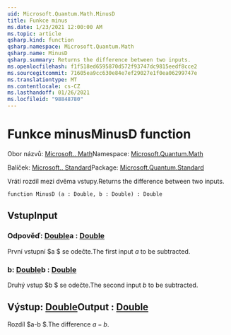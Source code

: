 ```yaml
---
uid: Microsoft.Quantum.Math.MinusD
title: Funkce minus
ms.date: 1/23/2021 12:00:00 AM
ms.topic: article
qsharp.kind: function
qsharp.namespace: Microsoft.Quantum.Math
qsharp.name: MinusD
qsharp.summary: Returns the difference between two inputs.
ms.openlocfilehash: f1f518ed6595870d572f93747dc9815eedf8cce2
ms.sourcegitcommit: 71605ea9cc630e84e7ef29027e1f0ea06299747e
ms.translationtype: MT
ms.contentlocale: cs-CZ
ms.lasthandoff: 01/26/2021
ms.locfileid: "98848780"
---
```

# <a name="minusd-function"></a><span data-ttu-id="ca274-102">Funkce minus</span><span class="sxs-lookup"><span data-stu-id="ca274-102">MinusD function</span></span>

<span data-ttu-id="ca274-103">Obor názvů: [Microsoft.. Math](xref:Microsoft.Quantum.Math)</span><span class="sxs-lookup"><span data-stu-id="ca274-103">Namespace: [Microsoft.Quantum.Math](xref:Microsoft.Quantum.Math)</span></span>

<span data-ttu-id="ca274-104">Balíček: [Microsoft.. Standard](https://nuget.org/packages/Microsoft.Quantum.Standard)</span><span class="sxs-lookup"><span data-stu-id="ca274-104">Package: [Microsoft.Quantum.Standard](https://nuget.org/packages/Microsoft.Quantum.Standard)</span></span>


<span data-ttu-id="ca274-105">Vrátí rozdíl mezi dvěma vstupy.</span><span class="sxs-lookup"><span data-stu-id="ca274-105">Returns the difference between two inputs.</span></span>

```qsharp
function MinusD (a : Double, b : Double) : Double
```


## <a name="input"></a><span data-ttu-id="ca274-106">Vstup</span><span class="sxs-lookup"><span data-stu-id="ca274-106">Input</span></span>

### <a name="a--double"></a><span data-ttu-id="ca274-107">Odpověď: [Double](xref:microsoft.quantum.lang-ref.double)</span><span class="sxs-lookup"><span data-stu-id="ca274-107">a : [Double](xref:microsoft.quantum.lang-ref.double)</span></span>

<span data-ttu-id="ca274-108">První vstupní $a $ se odečte.</span><span class="sxs-lookup"><span data-stu-id="ca274-108">The first input $a$ to be subtracted.</span></span>


### <a name="b--double"></a><span data-ttu-id="ca274-109">b: [Double](xref:microsoft.quantum.lang-ref.double)</span><span class="sxs-lookup"><span data-stu-id="ca274-109">b : [Double](xref:microsoft.quantum.lang-ref.double)</span></span>

<span data-ttu-id="ca274-110">Druhý vstup $b $ se odečte.</span><span class="sxs-lookup"><span data-stu-id="ca274-110">The second input $b$ to be subtracted.</span></span>



## <a name="output--double"></a><span data-ttu-id="ca274-111">Výstup: [Double](xref:microsoft.quantum.lang-ref.double)</span><span class="sxs-lookup"><span data-stu-id="ca274-111">Output : [Double](xref:microsoft.quantum.lang-ref.double)</span></span>

<span data-ttu-id="ca274-112">Rozdíl $a-b $.</span><span class="sxs-lookup"><span data-stu-id="ca274-112">The difference $a - b$.</span></span>